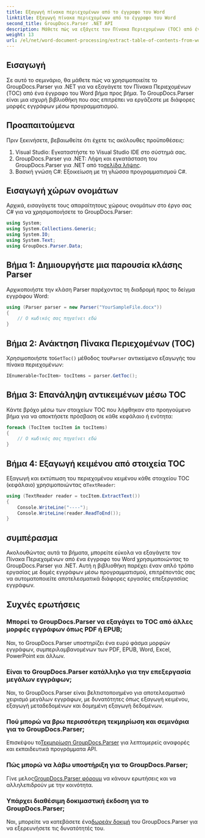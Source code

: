 ```yaml
---
title: Εξαγωγή πίνακα περιεχομένων από το έγγραφο του Word
linktitle: Εξαγωγή πίνακα περιεχομένων από το έγγραφο του Word
second_title: GroupDocs.Parser .NET API
description: Μάθετε πώς να εξάγετε τον Πίνακα Περιεχομένων (TOC) από έγγραφα του Word μέσω προγραμματισμού χρησιμοποιώντας το GroupDocs.Parser για .NET.
weight: 13
url: /el/net/word-document-processing/extract-table-of-contents-from-word-document/
---
```

## Εισαγωγή
Σε αυτό το σεμινάριο, θα μάθετε πώς να χρησιμοποιείτε το GroupDocs.Parser για .NET για να εξαγάγετε τον Πίνακα Περιεχομένων (TOC) από ένα έγγραφο του Word βήμα προς βήμα. Το GroupDocs.Parser είναι μια ισχυρή βιβλιοθήκη που σας επιτρέπει να εργάζεστε με διάφορες μορφές εγγράφων μέσω προγραμματισμού.
## Προαπαιτούμενα
Πριν ξεκινήσετε, βεβαιωθείτε ότι έχετε τις ακόλουθες προϋποθέσεις:
1. Visual Studio: Εγκαταστήστε το Visual Studio IDE στο σύστημά σας.
2.  GroupDocs.Parser για .NET: Λήψη και εγκατάσταση του GroupDocs.Parser για .NET από το[σελίδα λήψης](https://releases.groupdocs.com/parser/net/).
3. Βασική γνώση C#: Εξοικείωση με τη γλώσσα προγραμματισμού C#.

## Εισαγωγή χώρων ονομάτων
Αρχικά, εισαγάγετε τους απαραίτητους χώρους ονομάτων στο έργο σας C# για να χρησιμοποιήσετε το GroupDocs.Parser:
```csharp
using System;
using System.Collections.Generic;
using System.IO;
using System.Text;
using GroupDocs.Parser.Data;
```
## Βήμα 1: Δημιουργήστε μια παρουσία κλάσης Parser
Αρχικοποιήστε την κλάση Parser παρέχοντας τη διαδρομή προς το δείγμα εγγράφου Word:
```csharp
using (Parser parser = new Parser("YourSampleFile.docx"))
{
    // Ο κωδικός σας πηγαίνει εδώ
}
```
## Βήμα 2: Ανάκτηση Πίνακα Περιεχομένων (TOC)
 Χρησιμοποιήστε το`GetToc()` μέθοδος του`Parser` αντικείμενο εξαγωγής του πίνακα περιεχομένων:
```csharp
IEnumerable<TocItem> tocItems = parser.GetToc();
```
## Βήμα 3: Επανάληψη αντικειμένων μέσω TOC
Κάντε βρόχο μέσω των στοιχείων TOC που λήφθηκαν στο προηγούμενο βήμα για να αποκτήσετε πρόσβαση σε κάθε κεφάλαιο ή ενότητα:
```csharp
foreach (TocItem tocItem in tocItems)
{
    // Ο κωδικός σας πηγαίνει εδώ
}
```
## Βήμα 4: Εξαγωγή κειμένου από στοιχεία TOC
 Εξαγωγή και εκτύπωση του περιεχομένου κειμένου κάθε στοιχείου TOC (κεφάλαιο) χρησιμοποιώντας α`TextReader`:
```csharp
using (TextReader reader = tocItem.ExtractText())
{
    Console.WriteLine("----");
    Console.WriteLine(reader.ReadToEnd());
}
```

## συμπέρασμα
Ακολουθώντας αυτά τα βήματα, μπορείτε εύκολα να εξαγάγετε τον Πίνακα Περιεχομένων από ένα έγγραφο του Word χρησιμοποιώντας το GroupDocs.Parser για .NET. Αυτή η βιβλιοθήκη παρέχει έναν απλό τρόπο εργασίας με δομές εγγράφων μέσω προγραμματισμού, επιτρέποντάς σας να αυτοματοποιείτε αποτελεσματικά διάφορες εργασίες επεξεργασίας εγγράφων.

## Συχνές ερωτήσεις
### Μπορεί το GroupDocs.Parser να εξαγάγει το TOC από άλλες μορφές εγγράφων όπως PDF ή EPUB;
Ναι, το GroupDocs.Parser υποστηρίζει ένα ευρύ φάσμα μορφών εγγράφων, συμπεριλαμβανομένων των PDF, EPUB, Word, Excel, PowerPoint και άλλων.
### Είναι το GroupDocs.Parser κατάλληλο για την επεξεργασία μεγάλων εγγράφων;
Ναι, το GroupDocs.Parser είναι βελτιστοποιημένο για αποτελεσματικό χειρισμό μεγάλων εγγράφων, με δυνατότητες όπως εξαγωγή κειμένου, εξαγωγή μεταδεδομένων και δομημένη εξαγωγή δεδομένων.
### Πού μπορώ να βρω περισσότερη τεκμηρίωση και σεμινάρια για το GroupDocs.Parser;
 Επισκέψου το[Τεκμηρίωση GroupDocs.Parser](https://tutorials.groupdocs.com/parser/net/) για λεπτομερείς αναφορές και εκπαιδευτικά προγράμματα API.
### Πώς μπορώ να λάβω υποστήριξη για το GroupDocs.Parser;
 Γίνε μελος[GroupDocs.Parser φόρουμ](https://forum.groupdocs.com/c/parser/17) να κάνουν ερωτήσεις και να αλληλεπιδρούν με την κοινότητα.
### Υπάρχει διαθέσιμη δοκιμαστική έκδοση για το GroupDocs.Parser;
 Ναι, μπορείτε να κατεβάσετε ένα[δωρεάν δοκιμή](https://releases.groupdocs.com/) του GroupDocs.Parser για να εξερευνήσετε τις δυνατότητές του.